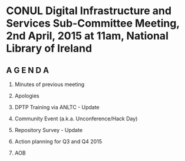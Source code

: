 # CONUL Digital Infrastructure and Services Sub-Committee Meeting, 2nd April, 2015 at 11am, National Library of Ireland

## A G E N D A

1. Minutes of previous meeting

2. Apologies

3. DPTP Training via ANLTC - Update

4. Community Event (a.k.a. Unconference/Hack Day)

5. Repository Survey - Update

6. Action planning for Q3 and Q4 2015

7. AOB
